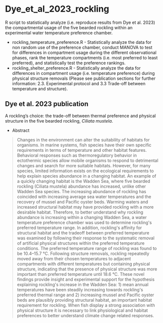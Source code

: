 # Dye_et_al_2023_rockling
R script to statistically analyze (i.e. reproduce results from Dye et al. 2023) the compartmental usage of the five bearded rockling within an experimental water temperature preference chamber.
- rockling_temperature_preference.R - Statistically analyze the data for non random use of the preference chamber, conduct MANOVA to test for differences in compartment usage during the different observational phases, rank the temperature compartments (i.e. most preferred to least preferred), and statistically test the preference rankings.
- rockling_shelter_preference.R - Statistically analyze the data for differences in compartment usage (i.e. temperature preference) during physical structure removals (Please see publication sections for further information: 2.3. Experimental protocol and 3.3 Trade-off between temperature and structure).

## Dye et al. 2023 publication 
A rockling’s choice: the trade-off between thermal preference and physical structure in the five bearded rockling, _Ciliata mustela_.
- Abstract
> Changes in the environment can alter the suitability of habitats for organisms. In marine systems, fish species
have their own specific requirements in terms of temperature and other habitat features. Behavioral responses
such as thermoregulatory behavior in ectothermic species allow mobile organisms to respond to detrimental
changes and search for more suitable habitats. However, for many species, limited information exists on the ecological
requirements to help explain species abundance in a changing habitat. An example of a quickly changing
habitat is the Wadden Sea, where five bearded rockling (Ciliata mustela) abundance has increased, unlike other
Wadden Sea species. The increasing abundance of rockling has coincided with increasing average sea water temperatures
and the recovery of mussel and Pacific oyster beds. Warming waters and increased structural habitat
may have provided rockling with a more desirable habitat. Therefore, to better understand why rockling abundance
is increasing within a changing Wadden Sea, a water temperature preference chamber was used to determine
rockling's preferred temperature range. In addition, rockling's affinity for structural habitat and the tradeoff
between preferred temperature was examined by following their response to the systematic removal of artificial
physical structures within the preferred temperature conditions. The preferred temperature range of rockling
was found to be 10.4–15.7 °C. Following structure removals, rockling repeatedly moved away from their chosen
temperatures to adjacent compartments with different temperatures but containing physical structure, indicating
that the presence of physical structure was more important than preferred temperature until 18.6 °C. These novel
findings provide insight and experimental support for the hypothesis explaining rockling's increase in the Wadden
Sea: 1) mean annual temperatures have been steadily increasing towards rockling's preferred thermal range
and 2) increasing mussel and Pacific oyster beds are plausibly providing structural habitat, an important habitat
requirement for rockling. When fish display a strong association with physical structure it is necessary to link
physiological and habitat preferences to better understand climate change related responses.
